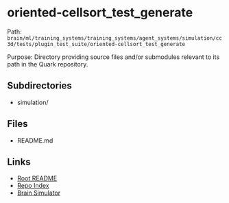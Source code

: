 # oriented-cellsort_test_generate

Path: `brain/ml/training_systems/training_systems/agent_systems/simulation/cc3d/tests/plugin_test_suite/oriented-cellsort_test_generate`

Purpose: Directory providing source files and/or submodules relevant to its path in the Quark repository.

## Subdirectories
- simulation/

## Files
- README.md

## Links
- [Root README](../../../../../../../../../README.md)
- [Repo Index](../../../../../../../../../repo_index.json)
- [Brain Simulator](../../../../../../../../../brain/architecture/brain_simulator.py)
